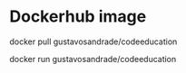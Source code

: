 # Dockerhub image
docker pull gustavosandrade/codeeducation

docker run gustavosandrade/codeeducation
